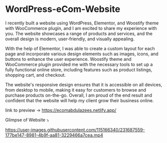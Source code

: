 # WordPress-eCom-Website

I recently built a website using WordPress, Elementor, and Woostify theme with WooCommerce plugin, and I am excited to share my experience with you. The website showcases a range of products and services, and the overall design is modern, user-friendly, and visually appealing.

With the help of Elementor, I was able to create a custom layout for each page and incorporate various design elements such as images, icons, and buttons to enhance the user experience. Woostify theme and WooCommerce plugin provided me with the necessary tools to set up a fully functional online store, including features such as product listings, shopping cart, and checkout.

The website's responsive design ensures that it is accessible on all devices, from desktop to mobile, making it easy for customers to browse and purchase products on-the-go. Overall, I am proud of the end result and confident that the website will help my client grow their business online.

link to preview  -> https://ecomabdulazees.netlify.app/

Glimpse of Website ⤵️



https://user-images.githubusercontent.com/115166340/231687559-177be147-8981-4b9f-aa81-3229466a7cea.mp4

